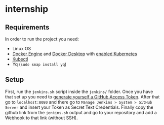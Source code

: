#  internship
## Requirements
In order to run the project you need:
* Linux OS
* [Docker Engine](https://docs.docker.com/engine/install/) and [Docker Desktop](https://www.docker.com/products/docker-desktop/) with [enabled Kubernetes](https://docs.docker.com/desktop/kubernetes/)
* [Kubectl](https://kubernetes.io/docs/tasks/tools/)
* Yq (```sudo snap install yq```)

## Setup
First, run the ```jenkins.sh``` script inside the ```jenkins/``` folder. Once you have that set up you need to [generate yourself a GitHub Access Token](https://secops-sandbox-documentation.readthedocs.io/en/latest/jenkins_github_integration.html#setting-up-the-personal-access-token). After that go to ```localhost:8080``` and there go to ```Manage Jenkins > System > GitHub Server``` and insert your Token as Secret Text Credentials. Finally copy the github link from the ```jenkins.sh``` output and go to your repository and add a Webhook to that link (without SSH).
